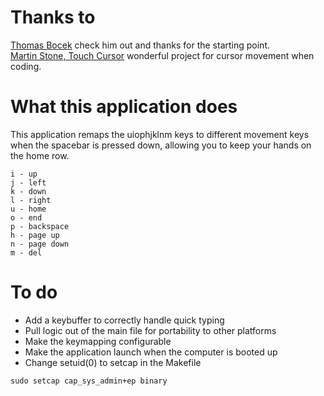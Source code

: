 # Thanks to
[Thomas Bocek](https://github.com/tbocek) check him out and thanks for the starting point.  
[Martin Stone, Touch Cursor](https://github.com/martin-stone/touchcursor) wonderful project for cursor movement when coding.

# What this application does
This application remaps the uiophjklnm keys to different movement keys when the spacebar is pressed down, allowing you to keep your hands on the home row.

```
i - up
j - left
k - down
l - right
u - home
o - end
p - backspace
h - page up
n - page down
m - del
```

# To do
* Add a keybuffer to correctly handle quick typing
* Pull logic out of the main file for portability to other platforms
* Make the keymapping configurable
* Make the application launch when the computer is booted up
* Change setuid(0) to setcap in the Makefile
```
sudo setcap cap_sys_admin+ep binary
```
